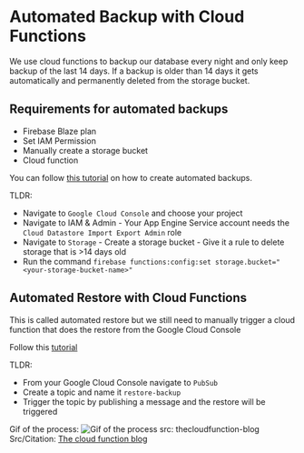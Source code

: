 # Automated Backup with Cloud Functions

We use cloud functions to backup our database every night and only keep backup of the last 14 days. If a backup is older than 14 days it gets automatically and permanently deleted from the storage bucket.

## Requirements for automated backups

- Firebase Blaze plan
- Set IAM Permission
- Manually create a storage bucket
- Cloud function

You can follow [this tutorial](https://thecloudfunction.com/blog/firebase-cloud-functions-automated-backups/) on how to create automated backups.

TLDR:

- Navigate to `Google Cloud Console` and choose your project
- Navigate to IAM & Admin - Your App Engine Service account needs the `Cloud Datastore Import Export Admin` role
- Navigate to `Storage` - Create a storage bucket - Give it a rule to delete storage that is >14 days old
- Run the command `firebase functions:config:set storage.bucket="<your-storage-bucket-name>"`

## Automated Restore with Cloud Functions

This is called automated restore but we still need to manually trigger a cloud function that does the restore from the Google Cloud Console

Follow this [tutorial](https://thecloudfunction.com/blog/firebase-cloud-functions-recovery-backups/)

TLDR:

- From your Google Cloud Console navigate to `PubSub`
- Create a topic and name it `restore-backup`
- Trigger the topic by publishing a message and the restore will be triggered

Gif of the process:
![Gif of the process src: thecloudfunction-blog](recovery.gif)
Src/Citation: [The cloud function blog](https://thecloudfunction.com/blog/firebase-cloud-functions-recovery-backups/)
